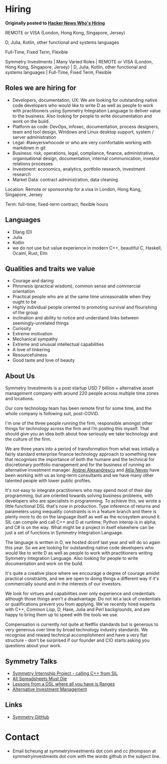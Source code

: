 # Hiring

**Originally posted to [Hacker News Who's Hiring](https://news.ycombinator.com/item?id=24987221)**

REMOTE or VISA (London, Hong Kong, Singapore, Jersey)

D, Julia, Kotlin, other functional and systems languages

Full-Time, Fixed Term, Flexible

Symmetry Investments | Many Varied Roles | REMOTE or VISA (London, Hong Kong, Singapore, Jersey) | D, Julia, Kotlin, other functional and systems languages | Full-Time, Fixed Term, Flexible

## Roles we are hiring for
- Developers, documentation, UX: We are looking for outstanding native code developers who would like to write D as well as people to work with practitioners using Symmetry Integration Language to deliver value to the business. Also looking for people to write documentation and work on the build.
- Platform as code: DevOps, infosec, documentation, process designers, team and tool design, Windows and Linux desktop support, system / server administration
- Legal: #lawyerswhocode or who are very comfortable working with markdown in git
- Business: risk, operations, legal, compliance, finance, administrative, organisational design, documentation, internal communication, investor relations processes
- Investment: economics, analytics, portfolio research, investment research
- Market Data: contract administration, data cleaning

Location: Remote or sponsorship for a visa in London, Hong Kong, Singapore, Jersey

Term: full-time, fixed-term contract, flexible hours

## Languages
- Dlang (D)
- Julia
- Kotlin
- we do not use but value experience in modern C++, beautiful C, Haskell, Ocaml, Rust, Elm

## Qualities and traits we value
- Courage and daring
- Phronesis (practical wisdom), common sense and commercial orientation
- Practical people who are at the same time unreasonable when they ought to be
- Highly individual people oriented to promoting survival and flourishing of the group
- Inclination and ability to notice and understand links between seemingly-unrelated things
- Curiosity
- Extreme motivation
- Mechanical sympathy
- Extreme and unusual intellectual capabilities
- A love of tinkering
- Resourcefulness
- Good taste and love of beauty

## About Us
Symmetry Investments is a post startup USD 7 billion + alternative asset management company with around 220 people across multiple time zones and locations.

Our core technology team has been remote first for some time, and the whole company is following suit, post-COVID.

I'm one of the three people running the firm, responsible amongst other things for technology across the firm and I’m posting this myself. That should give you an idea both about how seriously we take technology and the culture of the firm.

We are three years into a period of transformation from what was initially a fairly standard enterprise finance technology approach to something new that recognises the importance of both the humane and the technical for discretionary portfolio management and for the business of running an alternative investment manager.  [Andrei Alexandrescu](https://www.youtube.com/watch?v=es6U7WAlKpQ) and [Atila Neves](https://dlang.org/blog/2019/10/15/my-vision-of-ds-future/) have been working with us as long-term consultants and we have many other talented people with lower public profiles.

It's not easy to integrate practitioners who may spend most of their day programming, but are oriented towards solving business problems, with developers who are specialists in programming. To achieve this, we wrote a little functional DSL that's now in production. Type inference of returns and parameters using inequality constraints is in a feature branch and there is plenty more to do on the language itself as well as the ecosystem around it. SIL can compile and call C++ and D at runtime; Python interop is in alpha; and C# is on the way.  What might be a project in itself elsewhere can be just a set of functions in Symmetry Integration Language.

The language is written in D, we hosted dconf last year and will do so again this year. So we are looking for outstanding native code developers who would like to write D as well as people to work with practitioners writing Symmetry Integration Language. Also looking for people to write documentation and work on the build.

It's quite a creative place where we encourage a degree of courage amidst practical constraints, and we are open to doing things a different way if it's commercially sound and in the interests of our investors.

We look for virtues and capabilities over only experience and credentials although those things aren't a disadvantage. Do not let a lack of credentials or qualifications prevent you from applying. We've recently hired experts with C++, Common Lisp, D, Haxe, Julia and Perl backgrounds, and are happy to bring them up to speed with the tools we use.

Compensation is currently not quite at Netflix standards but is generous to very generous over time by broad technology industry standards. We recognise and reward technical accomplishment and have a very flat structure - don't be surprised if our founder and CIO starts asking you questions about your work.

## Symmetry Talks
- [Symmetry Internship Project - calling C++ from SIL](http://dconf.org/2020/online/index.html#alexandru)
- [All Spreadsheets Must Die](https://youtu.be/FZi9CSB9_kk)
- [Lessons from a DSL where all you have is Ranges](https://www.youtube.com/watch?v=BtuzSlKRmzA)
- [Alternative Investment Management](https://youtu.be/1rMq-4rWgis)

## Links
- [Symmetry GitHub](https://github.com/symmetryinvestments)

# Contact
- Email bcheung at symmetryinvestments dot com and cc jthompson at symmetryinvestments dot com with the words github in the subject line.
